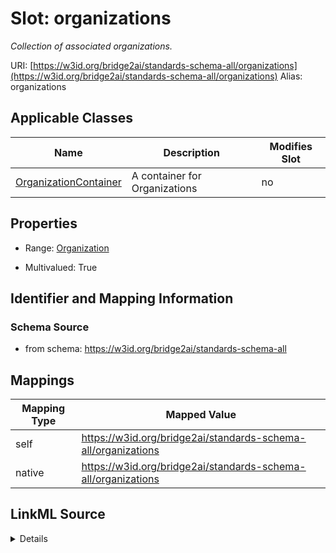 

# Slot: organizations 


_Collection of associated organizations._





URI: [https://w3id.org/bridge2ai/standards-schema-all/organizations](https://w3id.org/bridge2ai/standards-schema-all/organizations)
Alias: organizations

<!-- no inheritance hierarchy -->





## Applicable Classes

| Name | Description | Modifies Slot |
| --- | --- | --- |
| [OrganizationContainer](OrganizationContainer.md) | A container for Organizations |  no  |







## Properties

* Range: [Organization](Organization.md)

* Multivalued: True





## Identifier and Mapping Information







### Schema Source


* from schema: https://w3id.org/bridge2ai/standards-schema-all




## Mappings

| Mapping Type | Mapped Value |
| ---  | ---  |
| self | https://w3id.org/bridge2ai/standards-schema-all/organizations |
| native | https://w3id.org/bridge2ai/standards-schema-all/organizations |




## LinkML Source

<details>
```yaml
name: organizations
description: Collection of associated organizations.
from_schema: https://w3id.org/bridge2ai/standards-schema-all
rank: 1000
alias: organizations
domain_of:
- OrganizationContainer
range: Organization
multivalued: true
inlined: true
inlined_as_list: true

```
</details>
